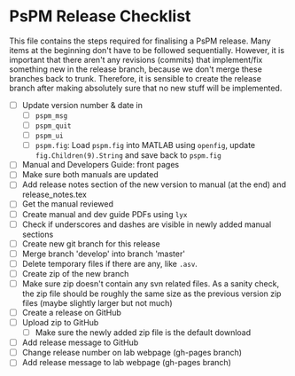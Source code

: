 # PsPM Release Checklist
This file contains the steps required for finalising a PsPM release. Many items at the beginning don't have to be followed sequentially. However, it is important that there aren't any revisions (commits) that implement/fix something new in the release branch, because we don't merge these branches back to trunk. Therefore, it is sensible to create the release branch after making absolutely sure that no new stuff will be implemented.

- [ ] Update version number & date in
	 - [ ] `pspm_msg`
	 - [ ] `pspm_quit`
     - [ ] `pspm_ui`
	 - [ ] `pspm.fig`: Load `pspm.fig` into MATLAB using `openfig`, update `fig.Children(9).String` and save back to `pspm.fig`
- [ ] Manual and Developers Guide: front pages
- [ ] Make sure both manuals are updated
- [ ] Add release notes section of the new version to manual (at the end) and release\_notes.tex
- [ ] Get the manual reviewed
- [ ] Create manual and dev guide PDFs using `lyx`
- [ ] Check if underscores and dashes are visible in newly added manual sections
- [ ] Create new git branch for this release
- [ ] Merge branch 'develop' into branch 'master' 
- [ ] Delete temporary files if there are any, like `.asv`.
- [ ] Create zip of the new branch
- [ ] Make sure zip doesn't contain any svn related files. As a sanity check, the zip file should be roughly the same size as the previous version zip files (maybe slightly larger but not much)
- [ ] Create a release on GitHub
- [ ] Upload zip to GitHub
  - [ ] Make sure the newly added zip file is the default download
- [ ] Add release message to GitHub
- [ ] Change release number on lab webpage (gh-pages branch)
- [ ] Add release message to lab webpage (gh-pages branch)
